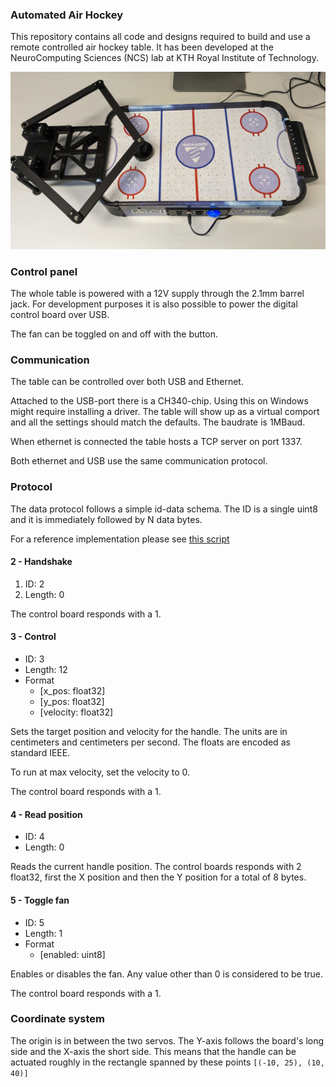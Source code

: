 ### Automated Air Hockey
This repository contains all code and designs required to build and use a remote controlled air hockey table. It has been developed at the NeuroComputing Sciences (NCS) lab at KTH Royal Institute of Technology.

![](docs/board.jpg)


### Control panel
The whole table is powered with a 12V supply through the 2.1mm barrel jack. For development purposes it is also possible to power the digital control board over USB.

The fan can be toggled on and off with the button.


### Communication
The table can be controlled over both USB and Ethernet.

Attached to the USB-port there is a CH340-chip. Using this on Windows might require installing a driver. The table will show up as a virtual comport and all the settings should match the defaults. The baudrate is 1MBaud.

When ethernet is connected the table hosts a TCP server on port 1337.

Both ethernet and USB use the same communication protocol.

### Protocol
The data protocol follows a simple id-data schema. The ID is a single uint8 and it is immediately followed by N data bytes.

For a reference implementation please see [this script](control_board_fw/test.py)

#### 2 - Handshake
1. ID: 2
1. Length: 0

The control board responds with a 1.

#### 3 - Control
- ID: 3
- Length: 12
- Format
  - [x_pos: float32]
  - [y_pos: float32]
  - [velocity: float32]

Sets the target position and velocity for the handle. The units are in centimeters and centimeters per second. The floats are encoded as standard IEEE.

To run at max velocity, set the velocity to 0.

The control board responds with a 1.

#### 4 - Read position
- ID: 4
- Length: 0

Reads the current handle position. The control boards responds with 2 float32, first the X position and then the Y position for a total of 8 bytes.

#### 5 - Toggle fan
- ID: 5
- Length: 1
- Format
  - [enabled: uint8]

Enables or disables the fan. Any value other than 0 is considered to be true.

The control board responds with a 1.


### Coordinate system
The origin is in between the two servos. The Y-axis follows the board's long side and the X-axis the short side. This means that the handle can be actuated roughly in the rectangle spanned by these points `[(-10, 25), (10, 40)]`